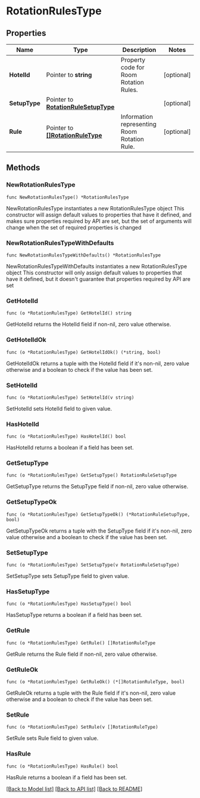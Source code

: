 # RotationRulesType

## Properties

Name | Type | Description | Notes
------------ | ------------- | ------------- | -------------
**HotelId** | Pointer to **string** | Property code for Room Rotation Rules. | [optional] 
**SetupType** | Pointer to [**RotationRuleSetupType**](RotationRuleSetupType.md) |  | [optional] 
**Rule** | Pointer to [**[]RotationRuleType**](RotationRuleType.md) | Information representing Room Rotation Rule. | [optional] 

## Methods

### NewRotationRulesType

`func NewRotationRulesType() *RotationRulesType`

NewRotationRulesType instantiates a new RotationRulesType object
This constructor will assign default values to properties that have it defined,
and makes sure properties required by API are set, but the set of arguments
will change when the set of required properties is changed

### NewRotationRulesTypeWithDefaults

`func NewRotationRulesTypeWithDefaults() *RotationRulesType`

NewRotationRulesTypeWithDefaults instantiates a new RotationRulesType object
This constructor will only assign default values to properties that have it defined,
but it doesn't guarantee that properties required by API are set

### GetHotelId

`func (o *RotationRulesType) GetHotelId() string`

GetHotelId returns the HotelId field if non-nil, zero value otherwise.

### GetHotelIdOk

`func (o *RotationRulesType) GetHotelIdOk() (*string, bool)`

GetHotelIdOk returns a tuple with the HotelId field if it's non-nil, zero value otherwise
and a boolean to check if the value has been set.

### SetHotelId

`func (o *RotationRulesType) SetHotelId(v string)`

SetHotelId sets HotelId field to given value.

### HasHotelId

`func (o *RotationRulesType) HasHotelId() bool`

HasHotelId returns a boolean if a field has been set.

### GetSetupType

`func (o *RotationRulesType) GetSetupType() RotationRuleSetupType`

GetSetupType returns the SetupType field if non-nil, zero value otherwise.

### GetSetupTypeOk

`func (o *RotationRulesType) GetSetupTypeOk() (*RotationRuleSetupType, bool)`

GetSetupTypeOk returns a tuple with the SetupType field if it's non-nil, zero value otherwise
and a boolean to check if the value has been set.

### SetSetupType

`func (o *RotationRulesType) SetSetupType(v RotationRuleSetupType)`

SetSetupType sets SetupType field to given value.

### HasSetupType

`func (o *RotationRulesType) HasSetupType() bool`

HasSetupType returns a boolean if a field has been set.

### GetRule

`func (o *RotationRulesType) GetRule() []RotationRuleType`

GetRule returns the Rule field if non-nil, zero value otherwise.

### GetRuleOk

`func (o *RotationRulesType) GetRuleOk() (*[]RotationRuleType, bool)`

GetRuleOk returns a tuple with the Rule field if it's non-nil, zero value otherwise
and a boolean to check if the value has been set.

### SetRule

`func (o *RotationRulesType) SetRule(v []RotationRuleType)`

SetRule sets Rule field to given value.

### HasRule

`func (o *RotationRulesType) HasRule() bool`

HasRule returns a boolean if a field has been set.


[[Back to Model list]](../README.md#documentation-for-models) [[Back to API list]](../README.md#documentation-for-api-endpoints) [[Back to README]](../README.md)



